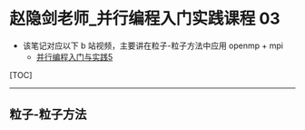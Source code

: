 # 赵隐剑老师_并行编程入门实践课程 03

* 该笔记对应以下 b 站视频，主要讲在粒子-粒子方法中应用 openmp + mpi
	*  [并行编程入门与实践5](https://www.bilibili.com/video/BV1xHz7YFEMy/?spm_id_from=333.1387.homepage.video_card.click&vd_source=b7bbd99721bfe117cc47d14c9f45af86)


[TOC]

___

## 粒子-粒子方法


<!--stackedit_data:
eyJoaXN0b3J5IjpbLTE4OTU4OTM5NDNdfQ==
-->